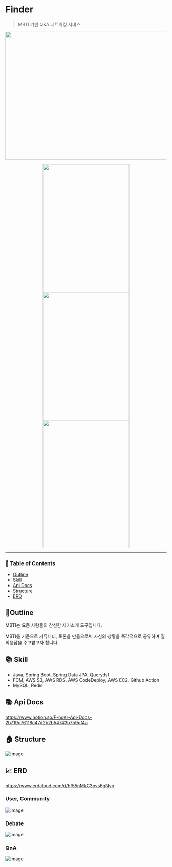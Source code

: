 # Finder

> MBTI 기반 Q&A 네트워킹 서비스

<p align="center"><img src="https://user-images.githubusercontent.com/83503188/184628724-e658a123-1b6a-4b99-a165-bc2c53746b99.png" width="900" height="400">
</p>

<p align="center"><img src="https://user-images.githubusercontent.com/83503188/184628475-8cda1cd2-cebb-4e9b-9e46-a28e2f0bd7c9.png" width="270" height="400"><img src="https://user-images.githubusercontent.com/83503188/184628478-3866d030-b5cf-4ea1-8134-17794aedeb07.png" width="270" height="400"><img src="https://user-images.githubusercontent.com/83503188/184628484-16bf19fc-54a3-4173-b567-18f680e53db2.png" width="270" height="400">
</p>
  
----

### 📝 Table of Contents

- [Outline](#outline)
- [Skill](#skill)
- [Api Docs](#api_document)
- [Structure](#structure)
- [ERD](#erd)



## 📝Outline <a name = "outline"></a>

MBTI는 요즘 사람들의 참신한 자기소개 도구입니다.

MBTI를 기준으로 커뮤니티, 토론을 만듦으로써 자신의 상황을 즉각적으로 공유하며 질의응답을 주고받고자 합니다.


## 📚 Skill <a name = "skill"></a>

- Java, Spring Boot, Spring Data JPA, Querydsl
- FCM, AWS S3, AWS RDS, AWS CodeDeploy, AWS EC2, Github Action
- MySQL, Redis

## 📚 Api Docs <a name = "api_document"></a>

https://www.notion.so/F-nder-Api-Docs-2b719c76118c47d2b2b54743b7b9df4a

## 🏠 Structure <a name = "structure"></a>

![image](https://user-images.githubusercontent.com/83503188/184642632-588df412-ada6-4d5a-ab21-1a2770add61f.png)

## 📈	 ERD <a name = "erd"></a>

https://www.erdcloud.com/d/hf55nMkC3ovs6gNyp

### User, Community
![image](https://user-images.githubusercontent.com/83503188/184638114-1e1111f9-41ec-4280-869d-2836a69fd0d8.png)



### Debate
![image](https://user-images.githubusercontent.com/83503188/184638475-462f8adb-bd7f-4405-a193-6df45b93b866.png)


### QnA
![image](https://user-images.githubusercontent.com/83503188/184638359-a1987961-705c-4b13-be27-7a380c9ce448.png)





